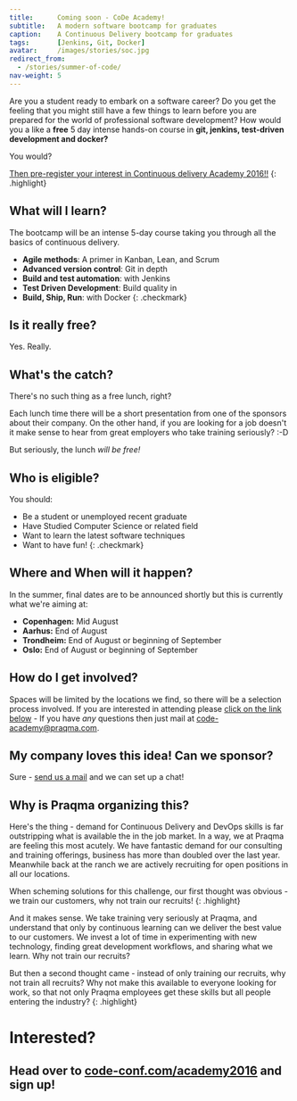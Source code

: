 ```yaml
---
title:      Coming soon - CoDe Academy!
subtitle:   A modern software bootcamp for graduates
caption:    A Continuous Delivery bootcamp for graduates
tags:       [Jenkins, Git, Docker]
avatar:     /images/stories/soc.jpg
redirect_from:
  - /stories/summer-of-code/
nav-weight: 5
---
```


Are you a student ready to embark on a software career? Do you get the feeling that you might still have a few things to learn before you are prepared for the world of professional software development? How would you a like a __free__  5 day intense hands-on course in __git, jenkins, test-driven development and docker?__
<!--break-->

You would?

[Then pre-register your interest in Continuous delivery Academy 2016!!](#interested)
{: .highlight}


## What will I learn?

The bootcamp will be an intense 5-day course taking you through all the basics of continuous delivery.

* __Agile methods__:  A primer in Kanban, Lean, and Scrum
* __Advanced version control__:  Git in depth
* __Build and test automation__: with Jenkins
* __Test Driven Development__: Build quality in
* __Build, Ship, Run__: with Docker
{: .checkmark}

## Is it really free?

Yes. Really.

## What's the catch?

There's no such thing as a free lunch, right?

Each lunch time there will be a short presentation from one of the sponsors about their company.  On the other hand, if you are looking for a job doesn't it make sense to hear from great employers who take training seriously? :-D

But seriously, the lunch *will be free!*

## Who is eligible?

You should:

* Be a student or unemployed recent graduate
* Have Studied Computer Science or related field
* Want to learn the latest software techniques
* Want to have fun!
{: .checkmark}


## Where and When will it happen?

In the summer, final dates are to be announced shortly but this is currently what we're aiming at:

* __Copenhagen:__ Mid August
* __Aarhus:__ End of August
* __Trondheim:__ End of August or beginning of September
* __Oslo:__ End of August or beginning of September

## How do I get involved?

Spaces will be limited by the locations we find, so there will be a selection process involved. If you are interested in attending please [click on the link below](#interested) - If you have _any_ questions then just mail at [code-academy@praqma.com](mailto:code-academy@praqma.com).

## My company loves this idea! Can we sponsor?

Sure - [send us a mail](mailto:code-academy@praqma.com?subject=Please!+We+want+to+know+more+about+sponsoring+CoDe+Academy) and we can set up a chat!

## Why is Praqma organizing this?

Here's the thing - demand for Continuous Delivery and DevOps skills is far outstripping what is available the in the job market.  In a way, we at Praqma are feeling this most acutely.  We have fantastic demand for our consulting and training offerings, business has more than doubled over the last year.  Meanwhile back at the ranch we are actively recruiting for open positions in all our locations.

When scheming solutions for this challenge, our first thought was obvious - we train our customers, why not train our recruits!
{: .highlight}

And it makes sense.  We take training very seriously at Praqma, and understand that only by continuous learning can we deliver the best value to our customers.  We invest a lot of time in experimenting with new technology, finding great development workflows, and sharing what we learn.  Why not train our recruits?

But then a second thought came - instead of only training our recruits, why not train all recruits?  Why not make this available to everyone looking for work, so that not only Praqma employees get these skills but all people entering the industry?
{: .highlight}

# Interested?

## Head over to [code-conf.com/academy2016](http://www.code-conf.com/academy2016/) and sign up!
